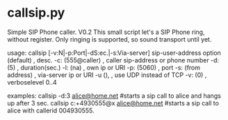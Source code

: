 # callsip.py
Simple SIP Phone caller. V0.2 
This small script let's a SIP Phone ring, without register.
Only ringing is supported, so sound transport until yet.
<p>
usage:
callsip [-v:N|-p:Port|-dS:ec.|-s:Via-server] sip-user-address
option (default)    , desc.
 -c: (555@caller)    , caller sip-address or phone number
 -d: (5)             , duration(sec.)
 -l: (na)            , own ip or URI
 -p: (5060)          , port
 -s: (from address)  , via-server ip or URI
 -u  (),             , use UDP instead of TCP
 -v: (0)             , verboselevel 0..4

examples:
   callsip -d:3 alice@home.net
   #starts a sip call to alice and hangs up after 3 sec.
   callsip c:+4930555@x alice@home.net
   #starts a sip call to alice with callerid 004930555.

</p>